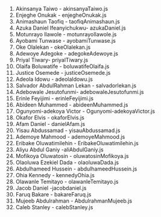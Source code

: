 1. Akinsanya Taiwo - akinsanyaTaiwo.js
2. Enjeghe Onukak - enjegheOnukak.js
3. Animashaun Taofiq - taofiqAnimashaun.js
4. Azuka Daniel Ifeanyichukwu- azukaDaniel.js
5. Motunrayo Ilawole - motunrayoIlawole.js
6. Ayobami Tunwase - ayobamiTunwase.js
7. Oke Olalekan - okeOlalekan.js
8. Adewoye Adegoke - adegokeAdewoye.js
9. Priyal Tiwary- priyalTiwary.js
10. Olaifa Boluwatife - boluwatifeOlaifa.js
11. Justice Osemede - justiceOsemede.js
12. Adeola Idowu - adeolaIdowu.js
13. Salvador AbdulRahman Lekan - salvadorlekan.js
14. Adebowale Jesutofunmi- adebowaleJesutofunmi.js
15. Erinle Feyijimi - erinleFeyijimi.js
16. Abideen Muhammed - abideenMuhammed.js
17. Ogunyomi-adekoya Victor - Ogunyomi-adekoyaVictor.js
18. Okafor Elvis - okaforElvis.js
19. Afam Daniel - danielAfam.js
20. Yisau Abdussamad - yisauAbdussamad.js
21. Ademoye Mahmood - ademoyeMahmood.js
22. Eribake Oluwatimilehin - EribakeOluwatimilehin.js
23. Aliyu Abdul Ganiy -aliAbdulGaniy.js
24. Mofikoya Oluwatosin - oluwatosinMofikoya.js
25. Olaoluwa Ezekiel Dada - olaoluwaDada.js
26. Abdulhameed Hussein - abdulhameedHussein.js
27. Ohia Kennedy - kennedyOhia.js
28. Olawanle Temitayo - olawanleTemitayo.js
29. Jacob Daniel -jacobdaniel.js
30. Faruq Bakare - bakareFaruq.js
31. Mujeeb Abdulrahman - AbdulrahmanMujeeb.js
32. Caleb Stanley - calebStanley.js


